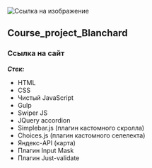 ![Ссылка на изображение](https://logo%20%E2%80%94%20%D0%BA%D0%BE%D0%BF%D0%B8%D1%8F.svg)

## Course_project_Blanchard

### Ссылка на сайт

**_Стек:_**

- HTML
- CSS
- Чистый JavaScript
- Gulp
- Swiper JS
- JQuery accordion
- Simplebar.js (плагин кастомного скролла)
- Choices.js (плагин кастомного селелекта)
- Яндекс-API (карта)
- Плагин Input Mask
- Плагин Just-validate
